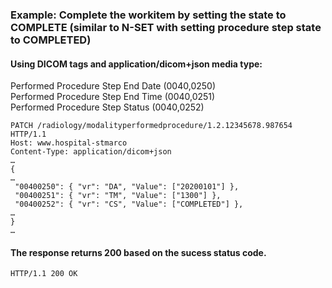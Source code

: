 ### Example: Complete the workitem by setting the state to COMPLETE (similar to N-SET with setting procedure step state to COMPLETED)

#### Using DICOM tags and application/dicom+json media type:  
Performed Procedure Step End Date (0040,0250)  
Performed Procedure Step End Time (0040,0251)  
Performed Procedure Step Status (0040,0252)  

```http
PATCH /radiology/modalityperformedprocedure/1.2.12345678.987654 HTTP/1.1
Host: www.hospital-stmarco
Content-Type: application/dicom+json
…
{
…
 "00400250": { "vr": "DA", "Value": ["20200101"] },
 "00400251": { "vr": "TM", "Value": ["1300"] },
 "00400252": { "vr": "CS", "Value": ["COMPLETED"] },
…
}
…
```

#### The response returns 200 based on the sucess status code.  
```http
HTTP/1.1 200 OK

```